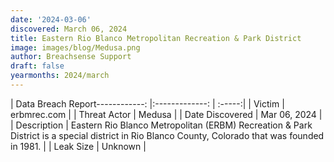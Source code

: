 ```yaml
---
date: '2024-03-06'
discovered: March 06, 2024
title: Eastern Rio Blanco Metropolitan Recreation & Park District
image: images/blog/Medusa.png
author: Breachsense Support
draft: false
yearmonths: 2024/march
---
```


| Data Breach Report------------:     |:-------------:    | :-----:|
| Victim      | erbmrec.com      | 
| Threat Actor      | Medusa      | 
| Date Discovered      | Mar 06, 2024      | 
| Description      | Eastern Rio Blanco Metropolitan (ERBM) Recreation & Park District is a special district in Rio Blanco County, Colorado that was founded in 1981.      | 
| Leak Size      | Unknown      | 

